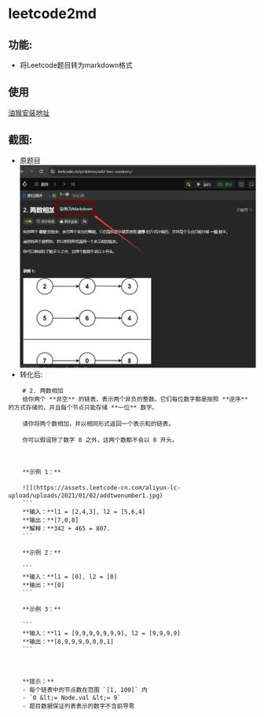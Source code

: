 # leetcode2md
## 功能:
- 将Leetcode题目转为markdown格式
## 使用
[油猴安装地址](https://greasyfork.org/zh-CN/scripts/486822-leetcode%E9%A2%98%E7%9B%AE%E8%BD%ACmarkdown)

## 截图:
- 原题目
![](./img/a.jpg)
- 转化后:
```
    # 2. 两数相加
    给你两个 **非空** 的链表，表示两个非负的整数。它们每位数字都是按照 **逆序** 的方式存储的，并且每个节点只能存储 **一位** 数字。

    请你将两个数相加，并以相同形式返回一个表示和的链表。

    你可以假设除了数字 0 之外，这两个数都不会以 0 开头。

    

    **示例 1：**

    ![](https://assets.leetcode-cn.com/aliyun-lc-upload/uploads/2021/01/02/addtwonumber1.jpg)
    ```
    **输入：**l1 = [2,4,3], l2 = [5,6,4]
    **输出：**[7,0,8]
    **解释：**342 + 465 = 807.
    ```

    **示例 2：**

    ```
    **输入：**l1 = [0], l2 = [0]
    **输出：**[0]
    ```

    **示例 3：**

    ```
    **输入：**l1 = [9,9,9,9,9,9,9], l2 = [9,9,9,9]
    **输出：**[8,9,9,9,0,0,0,1]
    ```

    

    **提示：**
    - 每个链表中的节点数在范围 `[1, 100]` 内
    - `0 &lt;= Node.val &lt;= 9`
    - 题目数据保证列表表示的数字不含前导零
```